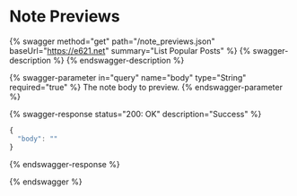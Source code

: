 # Note Previews

{% swagger method="get" path="/note_previews.json" baseUrl="https://e621.net" summary="List Popular Posts" %}
{% swagger-description %}
{% endswagger-description %}

{% swagger-parameter in="query" name="body" type="String" required="true" %}
The note body to preview.
{% endswagger-parameter %}

{% swagger-response status="200: OK" description="Success" %}
```javascript
{
  "body": ""
}
```
{% endswagger-response %}

{% endswagger %}